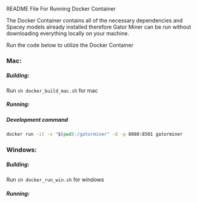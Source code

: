 README File For Running Docker Container

The Docker Container contains all of the necessary dependencies and Spacey models already installed
therefore Gator Miner can be run without downloading everything locally on your machine.

Run the code below to utilize the Docker Container

### Mac:

##### Building:
Run ```sh docker_build_mac.sh``` for mac
##### Running:

##### Development command

```sh
docker run -it -v "$(pwd):/gatorminer" -d -p 8080:8501 gatorminer
```

### Windows:

##### Building:
Run ``` sh docker_run_win.sh ``` for windows
##### Running:
